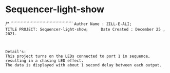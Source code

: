 # Sequencer-light-show
/* ```````````````````````````````````````````
   ` Auther Name : ZILL-E-ALI;               `
   `TITLE PROJECT: Sequencer-light-show;     `
   ` Date Created : December 25 , 2021.      `
   ````````````````````````````````````````````*/
   
   
   Detail's:
   This project turns on the LEDs connected to port 1 in sequence, resulting in a chasing LED effect.
The data is displayed with about 1 second delay between each output.
